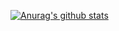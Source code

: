 [![Anurag's github stats](https://github-readme-stats.vercel.app/api?username=Kropi11)](https://github.com/anuraghazra/github-readme-stats&show_icons=true)
